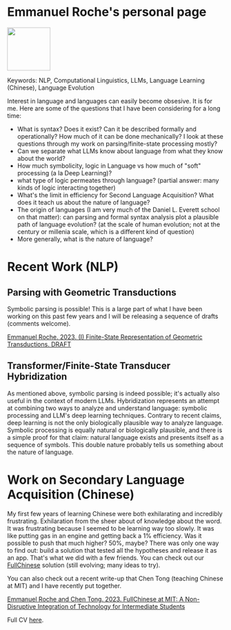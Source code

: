 # Emmanuel Roche's personal page

<img src="https://eroche.github.io/picture/ER_Pic_2023_06.png"  width="100">

Keywords: NLP, Computational Linguistics, LLMs, Language Learning (Chinese), Language Evolution

Interest in language and languages can easily become obsesive. It is for me. Here are some of the questions that I have been considering for a long time:

* What is syntax? Does it exist? Can it be described formally and operationally? How much of it can be done mechanically? I look at these questions through my work on parsing/finite-state processing mostly?
* Can we separate what LLMs know about language from what they know about the world?
* How much symbolicity, logic in Language vs how much of "soft" processing (a la Deep Learning)?
* what type of logic permeates through language? (partial answer: many kinds of logic interacting together)
* What's the limit in efficiency for Second Language Acquisition? What does it teach us about the nature of language?
* The origin of languages (I am very much of the Daniel L. Everett school on that matter): can parsing and formal syntax analysis plot a plausible path of language evolution? (at the scale of human evolution; not at the century or millenia scale, which is a different kind of question)
* More generally, what is the nature of language? 

# Recent Work (NLP)

## Parsing with Geometric Transductions

Symbolic parsing is possible! This is a large part of what I have been working on this past few years and I will be releasing a sequence of drafts (comments welcome).

[Emmanuel Roche. 2023. (I) Finite-State Representation of Geometric Transductions. DRAFT](geo_trans/geo_trans1/DRAFT_20230608_geo_trans1.pdf)

## Transformer/Finite-State Transducer Hybridization

As mentioned above, symbolic parsing is indeed possible; it's actually also useful in the context of modern LLMs. Hybridization represents an attempt at combining two ways to analyze and understand language: symbolic processing and LLM's deep learning techniques. Contrary to recent claims, deep learning is not the only biologically plausible way to analyze language. Symbolic processing is equally natural or biologically plausible, and there is a simple proof for that claim: natural language exists and presents itself as a sequence of symbols. This double nature probably tells us something about the nature of language.

# Work on Secondary Language Acquisition (Chinese)

My first few years of learning Chinese were both exhilarating and incredibly frustrating. Exhilaration from the sheer about of knowledge about the word. It was frustrating because I seemed to be learning way too slowly. It was like putting gas in an engine and getting back a 1% efficiency. Was it possible to push that much higher? 50%, maybe? There was only one way to find out: build a solution that tested all the hypotheses and release it as an app. That's what we did with a few friends. You can check out our [FullChinese](https://www.fullchinese.com) solution (still evolving; many ideas to try).

You can also check out a recent write-up that Chen Tong (teaching Chinese at MIT) and I have recently put together.

[Emmanuel Roche and Chen Tong. 2023. FullChinese at MIT: A Non-Disruptive Integration of Technology for Intermediate Students](chinese_learning/RocheChen_2023_v2.pdf)



Full CV [here](cv/ER_Resume_2023.pdf).

